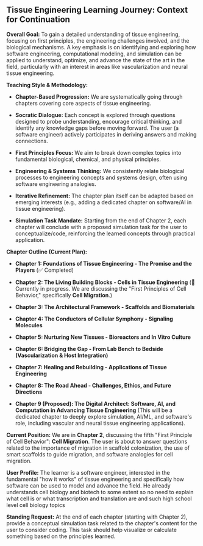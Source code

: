## Tissue Engineering Learning Journey: Context for Continuation

**Overall Goal:** To gain a detailed understanding of tissue engineering, focusing on first principles, the engineering challenges involved, and the biological mechanisms. A key emphasis is on identifying and exploring how software engineering, computational modeling, and simulation can be applied to understand, optimize, and advance the state of the art in the field, particularly with an interest in areas like vascularization and neural tissue engineering.

**Teaching Style & Methodology:**

- **Chapter-Based Progression:** We are systematically going through chapters covering core aspects of tissue engineering.
    
- **Socratic Dialogue:** Each concept is explored through questions designed to probe understanding, encourage critical thinking, and identify any knowledge gaps before moving forward. The user (a software engineer) actively participates in deriving answers and making connections.
    
- **First Principles Focus:** We aim to break down complex topics into fundamental biological, chemical, and physical principles.
    
- **Engineering & Systems Thinking:** We consistently relate biological processes to engineering concepts and systems design, often using software engineering analogies.
    
- **Iterative Refinement:** The chapter plan itself can be adapted based on emerging interests (e.g., adding a dedicated chapter on software/AI in tissue engineering).
    
- **Simulation Task Mandate:** Starting from the end of Chapter 2, each chapter will conclude with a proposed simulation task for the user to conceptualize/code, reinforcing the learned concepts through practical application.
    

**Chapter Outline (Current Plan):**

- **Chapter 1: Foundations of Tissue Engineering - The Promise and the Players** (✅ Completed)
    
- **Chapter 2: The Living Building Blocks - Cells in Tissue Engineering** (📍 Currently in progress. We are discussing the "First Principles of Cell Behavior," specifically **Cell Migration**.)
    
- **Chapter 3: The Architectural Framework - Scaffolds and Biomaterials**
    
- **Chapter 4: The Conductors of Cellular Symphony - Signaling Molecules**
    
- **Chapter 5: Nurturing New Tissues - Bioreactors and In Vitro Culture**
    
- **Chapter 6: Bridging the Gap - From Lab Bench to Bedside (Vascularization & Host Integration)**
    
- **Chapter 7: Healing and Rebuilding - Applications of Tissue Engineering**
    
- **Chapter 8: The Road Ahead - Challenges, Ethics, and Future Directions**
    
- **Chapter 9 (Proposed): The Digital Architect: Software, AI, and Computation in Advancing Tissue Engineering** (This will be a dedicated chapter to deeply explore simulation, AI/ML, and software's role, including vascular and neural tissue engineering applications).
    

**Current Position:** We are in **Chapter 2**, discussing the fifth "First Principle of Cell Behavior": **Cell Migration**. The user is about to answer questions related to the importance of migration in scaffold colonization, the use of smart scaffolds to guide migration, and software analogies for cell migration.

**User Profile:** The learner is a software engineer, interested in the fundamental "how it works" of tissue engineering and specifically how software can be used to model and advance the field. He already understands cell biology and biotech to some extent so no need to explain what cell is or what transcription and translation are and such high school level cell biology topics

**Standing Request:** At the end of each chapter (starting with Chapter 2), provide a conceptual simulation task related to the chapter's content for the user to consider coding. This task should help visualize or calculate something based on the principles learned.
